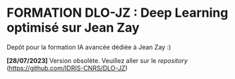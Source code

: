 # FORMATION DLO-JZ : Deep Learning optimisé sur Jean Zay

Depôt pour la formation IA avancée dédiée à Jean Zay :)

**[28/07/2023]** Version obsolète. Veuillez aller sur le *repository* (https://github.com/IDRIS-CNRS/DLO-JZ)
